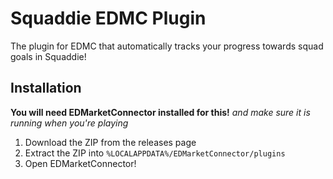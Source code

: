 # Squaddie EDMC Plugin

The plugin for EDMC that automatically tracks your progress towards squad goals in Squaddie!

## Installation

**You will need EDMarketConnector installed for this!**
*and make sure it is running when you're playing*

1. Download the ZIP from the releases page
2. Extract the ZIP into `%LOCALAPPDATA%/EDMarketConnector/plugins`
3. Open EDMarketConnector!
